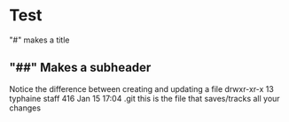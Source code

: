 # Test 
"#" makes a title 

## "##" Makes a subheader
Notice the difference between creating and updating a file 
drwxr-xr-x  13 typhaine  staff   416 Jan 15 17:04 .git this is the file that saves/tracks all your changes 

